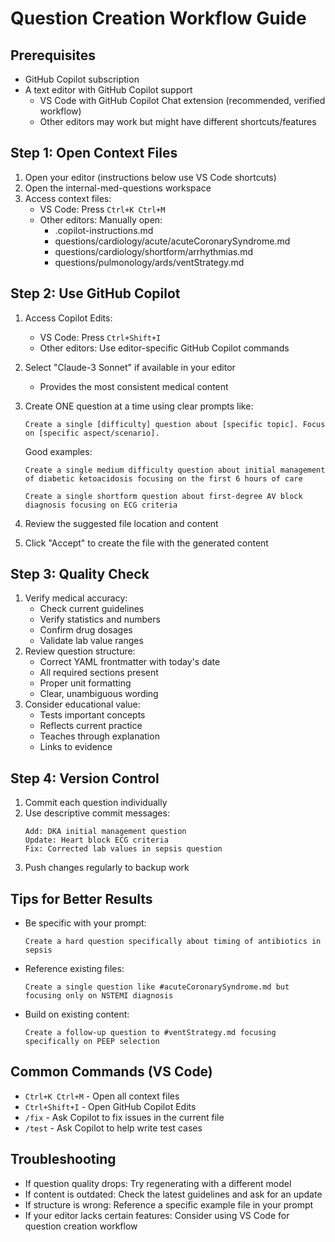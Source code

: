 # Question Creation Workflow Guide

## Prerequisites
- GitHub Copilot subscription
- A text editor with GitHub Copilot support
  * VS Code with GitHub Copilot Chat extension (recommended, verified workflow)
  * Other editors may work but might have different shortcuts/features

## Step 1: Open Context Files
1. Open your editor (instructions below use VS Code shortcuts)
2. Open the internal-med-questions workspace
3. Access context files:
   - VS Code: Press `Ctrl+K Ctrl+M`
   - Other editors: Manually open:
     * .copilot-instructions.md
     * questions/cardiology/acute/acuteCoronarySyndrome.md
     * questions/cardiology/shortform/arrhythmias.md
     * questions/pulmonology/ards/ventStrategy.md

## Step 2: Use GitHub Copilot
1. Access Copilot Edits:
   - VS Code: Press `Ctrl+Shift+I`
   - Other editors: Use editor-specific GitHub Copilot commands
2. Select "Claude-3 Sonnet" if available in your editor
   - Provides the most consistent medical content
3. Create ONE question at a time using clear prompts like:
   ```
   Create a single [difficulty] question about [specific topic]. Focus on [specific aspect/scenario].
   ```

   Good examples:
   ```
   Create a single medium difficulty question about initial management of diabetic ketoacidosis focusing on the first 6 hours of care
   ```
   ```
   Create a single shortform question about first-degree AV block diagnosis focusing on ECG criteria
   ```

4. Review the suggested file location and content
5. Click "Accept" to create the file with the generated content

## Step 3: Quality Check
1. Verify medical accuracy:
   - Check current guidelines
   - Verify statistics and numbers
   - Confirm drug dosages
   - Validate lab value ranges
2. Review question structure:
   - Correct YAML frontmatter with today's date
   - All required sections present
   - Proper unit formatting
   - Clear, unambiguous wording
3. Consider educational value:
   - Tests important concepts
   - Reflects current practice
   - Teaches through explanation
   - Links to evidence

## Step 4: Version Control
1. Commit each question individually
2. Use descriptive commit messages:
   ```
   Add: DKA initial management question
   Update: Heart block ECG criteria
   Fix: Corrected lab values in sepsis question
   ```
3. Push changes regularly to backup work

## Tips for Better Results
- Be specific with your prompt:
  ```
  Create a hard question specifically about timing of antibiotics in sepsis
  ```
- Reference existing files:
  ```
  Create a single question like #acuteCoronarySyndrome.md but focusing only on NSTEMI diagnosis
  ```
- Build on existing content:
  ```
  Create a follow-up question to #ventStrategy.md focusing specifically on PEEP selection
  ```

## Common Commands (VS Code)
- `Ctrl+K Ctrl+M` - Open all context files
- `Ctrl+Shift+I` - Open GitHub Copilot Edits
- `/fix` - Ask Copilot to fix issues in the current file
- `/test` - Ask Copilot to help write test cases

## Troubleshooting
- If question quality drops: Try regenerating with a different model
- If content is outdated: Check the latest guidelines and ask for an update
- If structure is wrong: Reference a specific example file in your prompt
- If your editor lacks certain features: Consider using VS Code for question creation workflow

